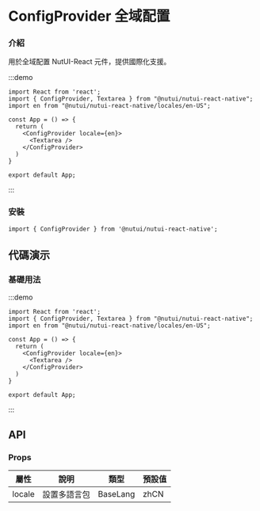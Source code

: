 # ConfigProvider 全域配置

### 介紹

用於全域配置 NutUI-React 元件，提供國際化支援。

:::demo

```tsx
import React from 'react';
import { ConfigProvider, Textarea } from "@nutui/nutui-react-native";
import en from "@nutui/nutui-react-native/locales/en-US";

const App = () => {
  return (
    <ConfigProvider locale={en}>
      <Textarea />
    </ConfigProvider>
  )
}

export default App;
```

:::

### 安裝

```tsx
import { ConfigProvider } from '@nutui/nutui-react-native';
```

## 代碼演示

### 基礎用法

:::demo

```tsx
import React from 'react';
import { ConfigProvider, Textarea } from "@nutui/nutui-react-native";
import en from "@nutui/nutui-react-native/locales/en-US";

const App = () => {
  return (
    <ConfigProvider locale={en}>
      <Textarea />
    </ConfigProvider>
  )
}

export default App;
```

:::

## API

### Props

| 屬性   | 說明         | 類型     | 預設值 |
| ------ | ------------ | -------- | ------ |
| locale | 設置多語言包 | BaseLang | zhCN   |

